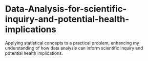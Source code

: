 # Data-Analysis-for-scientific-inquiry-and-potential-health-implications
Applying statistical concepts to a practical problem, enhancing  my  understanding of how data analysis can inform scientific inquiry and potential health implications. 
